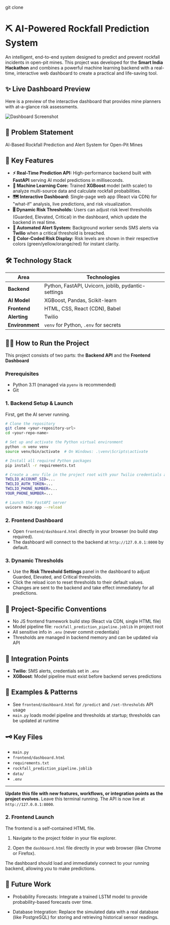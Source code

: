 git clone <your-repository-url>

# ⛏️ AI-Powered Rockfall Prediction System

An intelligent, end-to-end system designed to predict and prevent rockfall incidents in open-pit mines. This project was developed for the **Smart India Hackathon** and combines a powerful machine learning backend with a real-time, interactive web dashboard to create a practical and life-saving tool.

## ✨ Live Dashboard Preview

Here is a preview of the interactive dashboard that provides mine planners with at-a-glance risk assessments.

![Dashboard Screenshot](https://github.com/jadenisaac2005/rockfall-prediction-sih25/blob/5a2733339007cc4714cfc6c17c8b00c2867f647e/media/Dashboard%20Screenshot.jpg)

## 🎯 Problem Statement

Al-Based Rockfall Prediction and Alert System for Open-Pit Mines

## 🚀 Key Features

- **⚡ Real-Time Prediction API:** High-performance backend built with **FastAPI** serving AI model predictions in milliseconds.
- **🧠 Machine Learning Core:** Trained **XGBoost** model (with scaler) to analyze multi-source data and calculate rockfall probabilities.
- **🗺️ Interactive Dashboard:** Single-page web app (React via CDN) for "what-if" analysis, live predictions, and risk visualization.
- **🎚️ Dynamic Risk Thresholds:** Users can adjust risk level thresholds (Guarded, Elevated, Critical) in the dashboard, which update the backend in real time.
- **📲 Automated Alert System:** Background worker sends SMS alerts via **Twilio** when a critical threshold is breached.
- **🎨 Color-Coded Risk Display:** Risk levels are shown in their respective colors (green/yellow/orange/red) for instant clarity.

## 🛠️ Technology Stack

| Area          | Technologies                                       |
| ------------- | -------------------------------------------------- |
| **Backend**   | Python, FastAPI, Uvicorn, joblib, pydantic-settings|
| **AI Model**  | XGBoost, Pandas, Scikit-learn                      |
| **Frontend**  | HTML, CSS, React (CDN), Babel                      |
| **Alerting**  | Twilio                                             |
| **Environment** | `venv` for Python, `.env` for secrets             |

## 🏃‍♀️ How to Run the Project

This project consists of two parts: the **Backend API** and the **Frontend Dashboard**

### Prerequisites

- Python 3.11 (managed via `pyenv` is recommended)
- Git

### 1. Backend Setup & Launch

First, get the AI server running.

```bash
# Clone the repository
git clone <your-repository-url>
cd <your-repo-name>

# Set up and activate the Python virtual environment
python -m venv venv
source venv/bin/activate  # On Windows: .\venv\Scripts\activate

# Install all required Python packages
pip install -r requirements.txt

# Create a .env file in the project root with your Twilio credentials and phone numbers:
TWILIO_ACCOUNT_SID=...
TWILIO_AUTH_TOKEN=...
TWILIO_PHONE_NUMBER=...
YOUR_PHONE_NUMBER=...

# Launch the FastAPI server
uvicorn main:app --reload
```

### 2. Frontend Dashboard

- Open `frontend/dashboard.html` directly in your browser (no build step required).
- The dashboard will connect to the backend at `http://127.0.0.1:8000` by default.

### 3. Dynamic Thresholds

- Use the **Risk Threshold Settings** panel in the dashboard to adjust Guarded, Elevated, and Critical thresholds.
- Click the reload icon to reset thresholds to their default values.
- Changes are sent to the backend and take effect immediately for all predictions.

## 📏 Project-Specific Conventions

- No JS frontend framework build step (React via CDN, single HTML file)
- Model pipeline file: `rockfall_prediction_pipeline.joblib` in project root
- All sensitive info in `.env` (never commit credentials)
- Thresholds are managed in backend memory and can be updated via API

## 🔗 Integration Points

- **Twilio**: SMS alerts, credentials set in `.env`
- **XGBoost**: Model pipeline must exist before backend serves predictions

## 🧩 Examples & Patterns

- See `frontend/dashboard.html` for `/predict` and `/set-thresholds` API usage
- `main.py` loads model pipeline and thresholds at startup; thresholds can be updated at runtime

## 🗝️ Key Files

- `main.py`
- `frontend/dashboard.html`
- `requirements.txt`
- `rockfall_prediction_pipeline.joblib`
- `data/`
- `.env`

---

**Update this file with new features, workflows, or integration points as the project evolves.**
Leave this terminal running. The API is now live at `http://127.0.0.1:8000`.

### 2. Frontend Launch

The frontend is a self-contained HTML file.

1. Navigate to the project folder in your file explorer.

2. Open the `dashboard.html` file directly in your web browser (like Chrome or Firefox).

The dashboard should load and immediately connect to your running backend, allowing you to make predictions.

## 🔮 Future Work

* Probability Forecasts: Integrate a trained LSTM model to provide probability-based forecasts over time.

* Database Integration: Replace the simulated data with a real database (like PostgreSQL) for storing and retrieving historical sensor readings.

